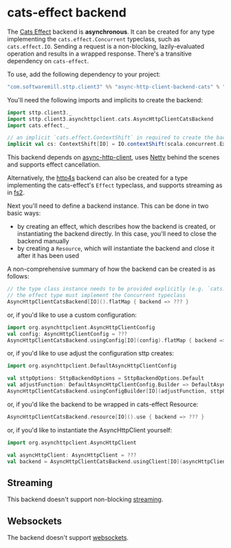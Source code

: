 # cats-effect backend

The [Cats Effect](https://github.com/typelevel/cats-effect) backend is **asynchronous**. It can be created for any type implementing the `cats.effect.Concurrent` typeclass, such as `cats.effect.IO`. Sending a request is a non-blocking, lazily-evaluated operation and results in a wrapped response. There's a transitive dependency on `cats-effect`. 

To use, add the following dependency to your project:

```scala
"com.softwaremill.sttp.client3" %% "async-http-client-backend-cats" % "3.0.0-RC5"
```

You'll need the following imports and implicits to create the backend:

```scala
import sttp.client3._
import sttp.client3.asynchttpclient.cats.AsyncHttpClientCatsBackend
import cats.effect._

// an implicit `cats.effect.ContextShift` in required to create the backend; here, for `cats.effect.IO`:
implicit val cs: ContextShift[IO] = IO.contextShift(scala.concurrent.ExecutionContext.global)
```
           
This backend depends on [async-http-client](https://github.com/AsyncHttpClient/async-http-client), uses [Netty](http://netty.io) behind the scenes and supports effect cancellation. 

Alternatively, the [http4s](http4s.md) backend can also be created for a type implementing the cats-effect's `Effect` typeclass, and supports streaming as in [fs2](fs2.md).

Next you'll need to define a backend instance. This can be done in two basic ways:

* by creating an effect, which describes how the backend is created, or instantiating the backend directly. In this case, you'll need to close the backend manually
* by creating a `Resource`, which will instantiate the backend and close it after it has been used

A non-comprehensive summary of how the backend can be created is as follows:

```scala
// the type class instance needs to be provided explicitly (e.g. `cats.effect.IO`). 
// the effect type must implement the Concurrent typeclass
AsyncHttpClientCatsBackend[IO]().flatMap { backend => ??? }
```

or, if you'd like to use a custom configuration:

```scala
import org.asynchttpclient.AsyncHttpClientConfig
val config: AsyncHttpClientConfig = ???
AsyncHttpClientCatsBackend.usingConfig[IO](config).flatMap { backend => ??? }
```

or, if you'd like to use adjust the configuration sttp creates:

```scala
import org.asynchttpclient.DefaultAsyncHttpClientConfig

val sttpOptions: SttpBackendOptions = SttpBackendOptions.Default  
val adjustFunction: DefaultAsyncHttpClientConfig.Builder => DefaultAsyncHttpClientConfig.Builder = ???
AsyncHttpClientCatsBackend.usingConfigBuilder[IO](adjustFunction, sttpOptions).flatMap { backend => ??? }
```

or, if you'd like the backend to be wrapped in cats-effect Resource:

```scala
AsyncHttpClientCatsBackend.resource[IO]().use { backend => ??? }
```

or, if you'd like to instantiate the AsyncHttpClient yourself:

```scala
import org.asynchttpclient.AsyncHttpClient

val asyncHttpClient: AsyncHttpClient = ???  
val backend = AsyncHttpClientCatsBackend.usingClient[IO](asyncHttpClient)
```

## Streaming

This backend doesn't support non-blocking [streaming](../requests/streaming.md).

## Websockets

The backend doesn't support [websockets](../websockets.md).
